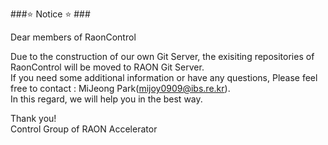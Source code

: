 ###:star: Notice :star: ###

Dear members of RaonControl  

Due to the construction of our own Git Server, the exisiting repositories of RaonControl will be moved to RAON Git Server.  
If you need some additional information or have any questions, Please feel free to contact : MiJeong Park(mijoy0909@ibs.re.kr).  
In this regard, we will help you in the best way.  

Thank you!  
Control Group of RAON Accelerator 

